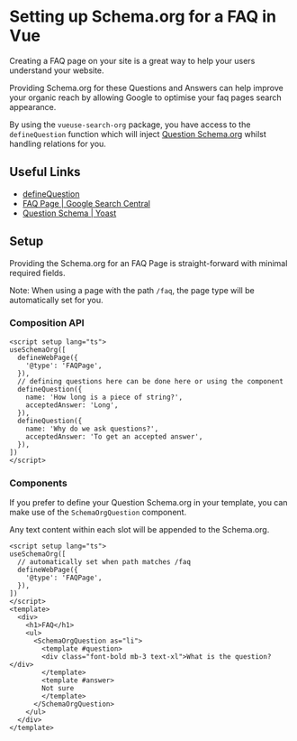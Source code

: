 # Setting up Schema.org for a FAQ in Vue

Creating a FAQ page on your site is a great way to help your users understand your website. 

Providing Schema.org for these Questions and Answers can help improve your organic reach by allowing Google to optimise
your faq pages search appearance.

By using the `vueuse-search-org` package, you have access to the `defineQuestion` function which will inject [Question Schema.org](/schema/question) whilst handling 
relations for you.

## Useful Links

- [defineQuestion](/schema/question.md)
- [FAQ Page | Google Search Central](https://developers.google.com/search/docs/advanced/structured-data/faqpage)
- [Question Schema | Yoast](https://developer.yoast.com/features/schema/pieces/question)

## Setup

Providing the Schema.org for an FAQ Page is straight-forward with minimal required fields.

Note: When using a page with the path `/faq`, the page type will be automatically set for you. 

### Composition API

```vue
<script setup lang="ts">
useSchemaOrg([
  defineWebPage({
    '@type': 'FAQPage',
  }),
  // defining questions here can be done here or using the component 
  defineQuestion({
    name: 'How long is a piece of string?',
    acceptedAnswer: 'Long',
  }),
  defineQuestion({
    name: 'Why do we ask questions?',
    acceptedAnswer: 'To get an accepted answer',
  }),
])
</script>
```

### Components

If you prefer to define your Question Schema.org in your template, you can make use of the `SchemaOrgQuestion` component.

Any text content within each slot will be appended to the Schema.org.

```vue
<script setup lang="ts">
useSchemaOrg([
  // automatically set when path matches /faq
  defineWebPage({
    '@type': 'FAQPage',
  }),
])
</script>
<template>
  <div>
    <h1>FAQ</h1>
    <ul>
      <SchemaOrgQuestion as="li">
        <template #question>
        <div class="font-bold mb-3 text-xl">What is the question?</div>
        </template>
        <template #answer>
        Not sure
        </template>
      </SchemaOrgQuestion>
    </ul>
  </div>
</template>
```

